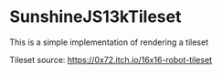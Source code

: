 # SunshineJS13kTileset

This is a simple implementation of rendering a tileset

Tileset source: https://0x72.itch.io/16x16-robot-tileset